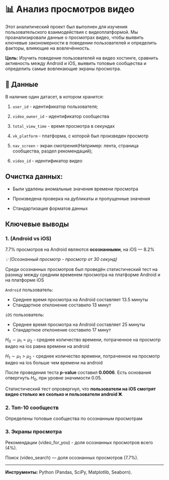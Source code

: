 # 📊 Анализ просмотров видео 

Этот аналитический проект был выполнен для изучения пользовательского взаимодействия с видеоплатформой. Мы проанализировали данные о просмотрах видео, чтобы выявить ключевые закономерности в поведении пользователей и определить факторы, влияющие на вовлечённость.


**Цель:** Изучить поведение пользователей на видео хостинге, сравнить активность между Android и iOS, выявить топовые сообщества и определить самые вовлекающие экраны просмотра.

## 💾 Данные

В наличие один датасет, в котором хранится:
1. `user_id` - идентификатор пользователя;

2. `video_owner_id` - идентификатор сообщества

3. `total_view_time` - время просмотра в секундах

4. `vk_platform` - платформа, с которой был произведен просмотр

5. `nav_screen` - экран смотрения(Например: лента, страница сообщества, раздел рекомендаций);

 6. `video_id` - идентификатор видео

## Очистка данных:

- Были удалены аномальные значения времени просмотра

- Произведена проверка на дубликаты и пропущенные значения

- Стандартизация форматов данных

## **Ключевые выводы**

### **1. (Android vs iOS)**

7.7% просмотров на Android являются **осознанными**, на iOS — 8.2%

*💡 (Осознанный просмотр - просмотр от 30 секунд)*

Среди осознанных просмотров был проведён статистический тест на разницу между средним временем просмотра на платформе Android и на платформе iOS

`Android` пользователь:
- Среднее время просмотра на Android составляет 13.5 минуты
- Стандартное отклонение составило 13 минут

`iOS` пользователь:
- Среднее время просмотра на Android составляет 25 минуты
- Стандартное отклонение составило 17 минут

$H_0 \sim \mu_1 = \mu_2$ - среднее количество времени, потраченное на просмотр видео на ios равна времени на android

$H_1 \sim \mu_1 > \mu_2$ - среднее количество времени, потраченное на просмотр видео на ios больше чем времени на android


После проведения теста **p-value** составил **0.0006**. Есть основания отвергнуть $H_0$, при уровне значимости 0.05.

Статистический тест опровергнул, что **пользователи на iOS смотрят видео столько же сколько и пользователи android ❌**.

### **2. Топ-10 сообществ**

Определены топовые сообщества по осознанным просмотрам

### **3. Экраны просмотра**

Рекомендации (video_for_you) - доля осознанных просмотров всего (4%).

Поиск (video_search) — доля осознанных просмотров (7.7%).

---
**Инструменты:** Python (Pandas, SciPy, Matplotlib, Seaborn).
